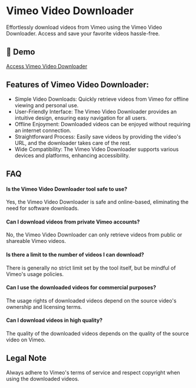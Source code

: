 # Vimeo Video Downloader

Effortlessly download videos from Vimeo using the Vimeo Video Downloader. Access and save your favorite videos hassle-free.

## 🔗 Demo

[Access Vimeo Video Downloader](https://imgpanda.com/vimeo-video-downloader/)

## Features of Vimeo Video Downloader:

- Simple Video Downloads: Quickly retrieve videos from Vimeo for offline viewing and personal use.
- User-Friendly Interface: The Vimeo Video Downloader provides an intuitive design, ensuring easy navigation for all users.
- Offline Enjoyment: Downloaded videos can be enjoyed without requiring an internet connection.
- Straightforward Process: Easily save videos by providing the video's URL, and the downloader takes care of the rest.
- Wide Compatibility: The Vimeo Video Downloader supports various devices and platforms, enhancing accessibility.

## FAQ

#### Is the Vimeo Video Downloader tool safe to use?

Yes, the Vimeo Video Downloader is safe and online-based, eliminating the need for software downloads.

#### Can I download videos from private Vimeo accounts?

No, the Vimeo Video Downloader can only retrieve videos from public or shareable Vimeo videos.

#### Is there a limit to the number of videos I can download?

There is generally no strict limit set by the tool itself, but be mindful of Vimeo's usage policies.

#### Can I use the downloaded videos for commercial purposes?

The usage rights of downloaded videos depend on the source video's ownership and licensing terms.

#### Can I download videos in high quality?

The quality of the downloaded videos depends on the quality of the source video on Vimeo.

## Legal Note

Always adhere to Vimeo's terms of service and respect copyright when using the downloaded videos.
